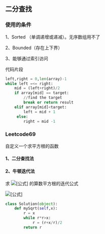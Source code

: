 ## 二分查找

### 使用的条件

1、Sorted （单调递增或递减）。无序数组用不了

2、Bounded（存在上下界）

3、能够通过索引访问



代码片段

```python
left,right = 0,len(array)-1
while left =<= right:
    mid = (left+right)/2
    if array[mid] == target:
        //find the target
        break or return result
    elif array[mid]<target:
        left = mid + 1
     else:
        right = mid -1
```

### Leetcode69

自定义一个求平方根的函数

#### 1、二分查找法



#### 2、牛顿迭代法

求 ![[公式]](https://www.zhihu.com/equation?tex=A) 的算数平方根的迭代公式

![[公式]](https://www.zhihu.com/equation?tex=x_%7Bk%2B1%7D%3D%5Cdfrac%7B1%7D%7B2%7D%5Cleft%28+x_%7Bk%7D%2B%5Cdfrac%7BA%7D%7Bx_k%7D+%5Cright%29%5C%5C)

```python
class Solution(object):
    def mySqrt(self,x):
        r = x
        while r*r>x:
            r = (r+x/r)/2
        return r
```


